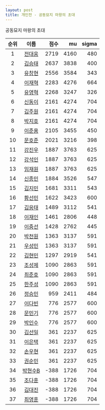 ```yaml
---
layout: post
title: 개인전 - 공동묘지 마왕의 초대
---
```


공동묘지 마왕의 초대

| 순위 | 이름 | 점수 | mu | sigma |
|:---:|:---:|---:|---:|---:|
| 1 | [전대웅](../jeondaewoong) | 2719 | 4160 | 480 |
| 2 | [김승태](../gimseungtae) | 2637 | 3838 | 400 |
| 3 | [유창현](../yuchanghyeon) | 2556 | 3584 | 343 |
| 4 | [이재혁](../ijaehyeok) | 2283 | 4276 | 664 |
| 5 | [유영혁](../yuyeonghyeok) | 2268 | 3247 | 326 |
| 6 | [신동이](../shindongi) | 2161 | 4274 | 704 |
| 7 | [김주원](../gimjuwon) | 2161 | 4274 | 704 |
| 8 | [박지호](../bakjiho) | 2161 | 4274 | 704 |
| 9 | [이준용](../ijunyong) | 2105 | 3455 | 450 |
| 10 | [문호준](../munhojun) | 2021 | 3216 | 398 |
| 11 | [강진우](../gangjinwu) | 1887 | 3763 | 625 |
| 12 | [강석인](../gangseokin) | 1887 | 3763 | 625 |
| 13 | [임재원](../imjaewon) | 1887 | 3763 | 625 |
| 14 | [신종민](../shinjongmin) | 1884 | 3526 | 547 |
| 15 | [김지민](../gimjimin) | 1681 | 3311 | 543 |
| 16 | [황선민](../hwangseongmin) | 1622 | 3423 | 600 |
| 17 | [김응태](../gimeungtae) | 1489 | 3112 | 541 |
| 18 | [이재인](../ijaein) | 1461 | 2806 | 448 |
| 19 | [이중선](../ijungseon) | 1428 | 2762 | 445 |
| 20 | [박천원](../bakcheonwon) | 1363 | 3137 | 591 |
| 21 | [우성민](../useongmin) | 1363 | 3137 | 591 |
| 22 | [김현민](../gimhyunmin) | 1297 | 2919 | 541 |
| 23 | [조성제](../joseongje) | 1090 | 2863 | 591 |
| 24 | [최준호](../choijunho) | 1090 | 2863 | 591 |
| 25 | [한주성](../hanjuseong) | 1090 | 2863 | 591 |
| 26 | [정승민](../jeongseungmin) | 959 | 2411 | 484 |
| 27 | [이다빈](../idabin) | 776 | 2577 | 600 |
| 28 | [문민기](../munmingi) | 776 | 2577 | 600 |
| 29 | [박인수](../bakinsu) | 776 | 2577 | 600 |
| 30 | [김선일](../gimseonil) | 361 | 2237 | 625 |
| 31 | [이은택](../ieuntaek) | 361 | 2237 | 625 |
| 32 | [손우현](../sonuhyeon) | 361 | 2237 | 625 |
| 33 | [권순민](../gweonsoonmin) | 361 | 2237 | 625 |
| 34 | [박현수B](../bakhyeonsu-b) | -388 | 1726 | 704 |
| 35 | [조다훈](../jodahun) | -388 | 1726 | 704 |
| 36 | [김대진](../gimdaejin) | -388 | 1726 | 704 |
| 37 | [최영훈](../choiyeonghun) | -388 | 1726 | 704 |
